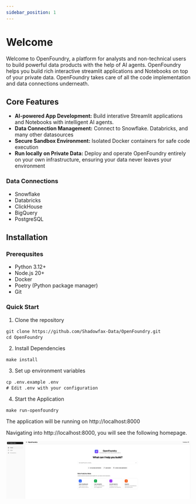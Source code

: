 ```yaml
---
sidebar_position: 1
---
```


# Welcome

Welcome to OpenFoundry, a platform for analysts and non-technical users to build powerful data products with the help of AI agents.
OpenFoundry helps you build rich interactive streamlit applications and Notebooks on top of your private data. OpenFoundry takes care of
all the code implementation and data connections underneath.

## Core Features

- **AI-powered App Development:** Build interative Streamlit applications and Notebooks with intelligent AI agents.
- **Data Connection Management:** Connect to Snowflake. Databricks, and many other datasources
- **Secure Sandbox Environment:** Isolated Docker containers for safe code execution
- **Run locally on Private Data:** Deploy and operate OpenFoundry entirely on your own infrastructure, ensuring your data never leaves your environment

### Data Connections

- Snowflake
- Databricks
- ClickHouse
- BigQuery
- PostgreSQL


## Installation

### Prerequsites
- Python 3.12+
- Node.js 20+
- Docker
- Poetry (Python package manager)
- Git

### Quick Start

1. Clone the repository
```
git clone https://github.com/Shadowfax-Data/OpenFoundry.git
cd OpenFoundry
```

2. Install Dependencies
```
make install
```

3. Set up environment variables
```
cp .env.example .env
# Edit .env with your configuration
```

4. Start the Application
```
make run-openfoundry
```

The application will be running on http://localhost:8000

Navigating into http://localhost:8000, you will see the following homepage.

![homepage](/img/openfoundry-home.png)
